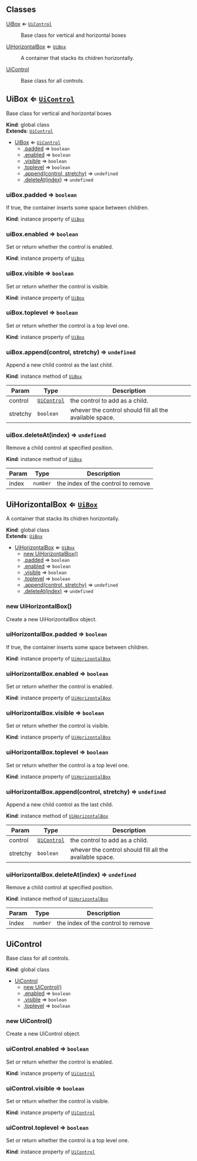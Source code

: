 ## Classes

<dl>
<dt><a href="#UiBox">UiBox</a> ⇐ <code><a href="#UiControl">UiControl</a></code></dt>
<dd><p>Base class for vertical and horizontal boxes</p>
</dd>
<dt><a href="#UiHorizontalBox">UiHorizontalBox</a> ⇐ <code><a href="#UiBox">UiBox</a></code></dt>
<dd><p>A container that stacks its chidren horizontally.</p>
</dd>
<dt><a href="#UiControl">UiControl</a></dt>
<dd><p>Base class for all controls.</p>
</dd>
</dl>

<a name="UiBox"></a>

## UiBox ⇐ [<code>UiControl</code>](#UiControl)
Base class for vertical and horizontal boxes

**Kind**: global class  
**Extends**: [<code>UiControl</code>](#UiControl)  

* [UiBox](#UiBox) ⇐ [<code>UiControl</code>](#UiControl)
    * [.padded](#UiBox+padded) ⇒ <code>boolean</code>
    * [.enabled](#UiControl+enabled) ⇒ <code>boolean</code>
    * [.visible](#UiControl+visible) ⇒ <code>boolean</code>
    * [.toplevel](#UiControl+toplevel) ⇒ <code>boolean</code>
    * [.append(control, stretchy)](#UiBox+append) ⇒ <code>undefined</code>
    * [.deleteAt(index)](#UiBox+deleteAt) ⇒ <code>undefined</code>

<a name="UiBox+padded"></a>

### uiBox.padded ⇒ <code>boolean</code>
If true, the container inserts some space between children.

**Kind**: instance property of [<code>UiBox</code>](#UiBox)  
<a name="UiControl+enabled"></a>

### uiBox.enabled ⇒ <code>boolean</code>
Set or return whether the control is enabled.

**Kind**: instance property of [<code>UiBox</code>](#UiBox)  
<a name="UiControl+visible"></a>

### uiBox.visible ⇒ <code>boolean</code>
Set or return whether the control is visible.

**Kind**: instance property of [<code>UiBox</code>](#UiBox)  
<a name="UiControl+toplevel"></a>

### uiBox.toplevel ⇒ <code>boolean</code>
Set or return whether the control is a top level one.

**Kind**: instance property of [<code>UiBox</code>](#UiBox)  
<a name="UiBox+append"></a>

### uiBox.append(control, stretchy) ⇒ <code>undefined</code>
Append a new child control as the last child.

**Kind**: instance method of [<code>UiBox</code>](#UiBox)  

| Param | Type | Description |
| --- | --- | --- |
| control | [<code>UiControl</code>](#UiControl) | the control to add as a child. |
| stretchy | <code>boolean</code> | whever the control should fill all the available space. |

<a name="UiBox+deleteAt"></a>

### uiBox.deleteAt(index) ⇒ <code>undefined</code>
Remove a child control at specified position.

**Kind**: instance method of [<code>UiBox</code>](#UiBox)  

| Param | Type | Description |
| --- | --- | --- |
| index | <code>number</code> | the index of the control to remove |

<a name="UiHorizontalBox"></a>

## UiHorizontalBox ⇐ [<code>UiBox</code>](#UiBox)
A container that stacks its chidren horizontally.

**Kind**: global class  
**Extends**: [<code>UiBox</code>](#UiBox)  

* [UiHorizontalBox](#UiHorizontalBox) ⇐ [<code>UiBox</code>](#UiBox)
    * [new UiHorizontalBox()](#new_UiHorizontalBox_new)
    * [.padded](#UiBox+padded) ⇒ <code>boolean</code>
    * [.enabled](#UiControl+enabled) ⇒ <code>boolean</code>
    * [.visible](#UiControl+visible) ⇒ <code>boolean</code>
    * [.toplevel](#UiControl+toplevel) ⇒ <code>boolean</code>
    * [.append(control, stretchy)](#UiBox+append) ⇒ <code>undefined</code>
    * [.deleteAt(index)](#UiBox+deleteAt) ⇒ <code>undefined</code>

<a name="new_UiHorizontalBox_new"></a>

### new UiHorizontalBox()
Create a new UiHorizontalBox object.

<a name="UiBox+padded"></a>

### uiHorizontalBox.padded ⇒ <code>boolean</code>
If true, the container inserts some space between children.

**Kind**: instance property of [<code>UiHorizontalBox</code>](#UiHorizontalBox)  
<a name="UiControl+enabled"></a>

### uiHorizontalBox.enabled ⇒ <code>boolean</code>
Set or return whether the control is enabled.

**Kind**: instance property of [<code>UiHorizontalBox</code>](#UiHorizontalBox)  
<a name="UiControl+visible"></a>

### uiHorizontalBox.visible ⇒ <code>boolean</code>
Set or return whether the control is visible.

**Kind**: instance property of [<code>UiHorizontalBox</code>](#UiHorizontalBox)  
<a name="UiControl+toplevel"></a>

### uiHorizontalBox.toplevel ⇒ <code>boolean</code>
Set or return whether the control is a top level one.

**Kind**: instance property of [<code>UiHorizontalBox</code>](#UiHorizontalBox)  
<a name="UiBox+append"></a>

### uiHorizontalBox.append(control, stretchy) ⇒ <code>undefined</code>
Append a new child control as the last child.

**Kind**: instance method of [<code>UiHorizontalBox</code>](#UiHorizontalBox)  

| Param | Type | Description |
| --- | --- | --- |
| control | [<code>UiControl</code>](#UiControl) | the control to add as a child. |
| stretchy | <code>boolean</code> | whever the control should fill all the available space. |

<a name="UiBox+deleteAt"></a>

### uiHorizontalBox.deleteAt(index) ⇒ <code>undefined</code>
Remove a child control at specified position.

**Kind**: instance method of [<code>UiHorizontalBox</code>](#UiHorizontalBox)  

| Param | Type | Description |
| --- | --- | --- |
| index | <code>number</code> | the index of the control to remove |

<a name="UiControl"></a>

## UiControl
Base class for all controls.

**Kind**: global class  

* [UiControl](#UiControl)
    * [new UiControl()](#new_UiControl_new)
    * [.enabled](#UiControl+enabled) ⇒ <code>boolean</code>
    * [.visible](#UiControl+visible) ⇒ <code>boolean</code>
    * [.toplevel](#UiControl+toplevel) ⇒ <code>boolean</code>

<a name="new_UiControl_new"></a>

### new UiControl()
Create a new UiControl object.

<a name="UiControl+enabled"></a>

### uiControl.enabled ⇒ <code>boolean</code>
Set or return whether the control is enabled.

**Kind**: instance property of [<code>UiControl</code>](#UiControl)  
<a name="UiControl+visible"></a>

### uiControl.visible ⇒ <code>boolean</code>
Set or return whether the control is visible.

**Kind**: instance property of [<code>UiControl</code>](#UiControl)  
<a name="UiControl+toplevel"></a>

### uiControl.toplevel ⇒ <code>boolean</code>
Set or return whether the control is a top level one.

**Kind**: instance property of [<code>UiControl</code>](#UiControl)  
